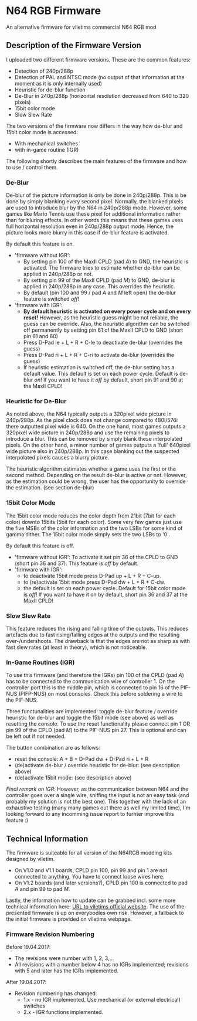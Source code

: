 # N64 RGB Firmware
An alternative firmware for viletims commercial N64 RGB mod


## Description of the Firmware Version

I uploaded two different firmware versions. These are the common features:
- Detection of 240p/288p
- Detection of PAL and NTSC mode (no output of that information at the moment as it is only internally used)
- Heuristic for de-blur function
- De-Blur in 240p/288p (horizontal resolution decreased from 640 to 320 pixels)
- 15bit color mode
- Slow Slew Rate

The two versions of the firmware now differs in the way how de-blur and 15bit color mode is accessed:
- With mechanical switches
- with in-game routine (IGR)

The following shortly describes the main features of the firmware and how to use / control them.


### De-Blur

De-blur of the picture information is only be done in 240p/288p. This is be done by simply blanking every second pixel. Normally, the blanked pixels are used to introduce blur by the N64 in 240p/288p mode. However, some games like Mario Tennis use these pixel for additional information rather than for bluring effects. In other words this means that these games uses full horizontal resolution even in 240p/288p output mode. Hence, the picture looks more blurry in this case if de-blur feature is activated.

By default this feature is on.
- 'firmware without IGR':
  * By setting pin 100 of the MaxII CPLD (pad *A*) to GND, the heuristic is activated. The firmware tries to estimate whether de-blur can be applied in 240p/288p or not.
  * By setting pin 99 of the MaxII CPLD (pad *M*) to GND, de-blur is applied in 240p/288p in any case. This overrides the heuristic.
  * By default (pin 100 and 99 / pad *A* and *M* left open) the de-blur feature is switched *off*!
- 'firmware with IGR':
  * **By default heuristic is activated on every power cycle and on every reset!** However, as the heuristic guess might be not reliable, the guess can be override. Also, the heuristic algorithm can be switched off permanently by setting pin 61 of the MaxII CPLD to GND (short pin 61 and 60)
  * Press D-Pad le + L + R + C-le to deactivate de-blur (overrides the guess)
  * Press D-Pad ri + L + R + C-ri to activate de-blur (overrides the guess)
  * If heuristic estimation is switched off, the de-blur setting has a default value. This default is set on each power cycle. Default is de-blur *on*! If you want to have it *off* by default, short pin 91 and 90 at the MaxII CPLD!


### Heuristic for De-Blur

As noted above, the N64 typically outputs a 320pixel wide picture in 240p/288p. As the pixel clock does not change compared to 480i/576i there outputted pixel wide is 640.
On the one hand, most games outputs a 320pixel wide picture in 240p/288p and use the remaining pixels to introduce a blur. This can be removed by simply blank these interpolated pixels.
On the other hand, a minor number of games outputs a 'full' 640pixel wide picture also in 240p/288p. In this case blanking out the suspected interpolated pixels causes a blurry picture.

The heuristic algorithm estimates whether a game uses the first or the second method. Depending on the result de-blur is active or not. However, as the estimation could be wrong, the user has the opportunity to override the estimation. (see section de-blur)


### 15bit Color Mode

The 15bit color mode reduces the color depth from 21bit (7bit for each color) downto 15bits (5bit for each color). Some very few games just use the five MSBs of the color information and the two LSBs for some kind of gamma dither. The 15bit color mode simply sets the two LSBs to '0'.

By default this feature is off.
- 'firmware without IGR': To activate it set pin 36 of the CPLD to GND (short pin 36 and 37). This feature is *off* by default.
- 'firmware with IGR':
  * to deactivate 15bit mode press D-Pad up + L + R + C-up.
  * to (re)activate 15bit mode press D-Pad dw + L + R + C-dw.
  * the default is set on each power cycle. Default for 15bit color mode is *off*! If you want to have it *on* by default, short pin 36 and 37 at the MaxII CPLD!


### Slow Slew Rate

This feature reduces the rising and falling time of the outputs. This reduces artefacts due to fast rising/falling edges at the outputs and the resulting over-/undershoots. The drawback is that the edges are not as sharp as with fast slew rates (at least in theory), which is not noticeable.


### In-Game Routines (IGR)

To use this firmware (and therefore the IGRs) pin 100 of the CPLD (pad *A*) has to be connected to the communication wire of controller 1. On the controller port this is the middle pin, which is connected to pin 16 of the PIF-NUS (PIFP-NUS) on most consoles. Check this before soldering a wire to the PIF-NUS.

Three functunalities are implemented: toggle de-blur feature / override heuristic for de-blur and toggle the 15bit mode (see above) as well as resetting the console. To use the reset functionality please connect pin 1 OR pin 99 of the CPLD (pad *M*) to the PIF-NUS pin 27. This is optional and can be left out if not needed.

The button combination are as follows:
- reset the console: A + B + D-Pad dw + D-Pad ri + L + R
- (de)activate de-blur / override heuristic for de-blur: (see description above)
- (de)activate 15bit mode: (see description above)

_Final remark on IGR_:
However, as the communication between N64 and the controller goes over a single wire, sniffing the input is not an easy task (and probably my solution is not the best one). This together with the lack of an exhaustive testing (many many games out there as well my limited time), I'm looking forward to any incomming issue report to furhter improve this feature :)


## Technical Information

The firmware is suiteable for all version of the N64RGB modding kits designed by viletim.
- On V1.0 and V1.1 boards, CPLD pin 100, pin 99 and pin 1 are not connected to anything. You have to connect loose wires here.
- On V1.2 boards (and later versions?), CPLD pin 100 is connected to pad *A* and pin 99 to pad *M*.


Lastly, the information how to update can be grabbed incl. some more technical information here: [URL to viletims official website](http://etim.net.au/n64rgb/tech/). The use of the presented firmware is up on everybodies own risk. However, a fallback to the initial firmware is provided on viletims webpage.


### Firmware Revision Numbering

Before 19.04.2017:
- The revisions were number with 1, 2, 3,...
- All revisions with a number below 4 has no IGRs implemented; revisions with 5 and later has the IGRs implemented.

After 19.04.2017:
- Revision numbering has changed:
  * 1.x - no IGR implemented. Use mechanical (or external electrical) switches
  * 2.x - IGR functions implemented.